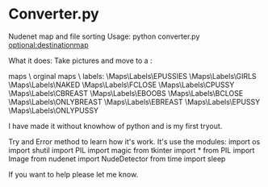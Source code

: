 # Converter.py
Nudenet map and file sorting
Usage:
python converter.py <sourcemap> <optional:destinationmap> 

What it does:
Take pictures and move to a :


maps \ orginal
maps \ labels: 
\Maps\Labels\EPUSSIES
\Maps\Labels\GIRLS
\Maps\Labels\NAKED
\Maps\Labels\FCLOSE
\Maps\Labels\CPUSSY
\Maps\Labels\CBREAST
\Maps\Labels\EBOOBS
\Maps\Labels\BCLOSE
\Maps\Labels\ONLYBREAST
\Maps\Labels\EBREAST
\Maps\Labels\EPUSSY
\Maps\Labels\ONLYPUSSY

I have made it without knowhow of python and is my first tryout.

Try and Error method to learn how it's work.
It's use the modules:
import os
import shutil
import PIL
import magic
from tkinter import *
from PIL import Image
from nudenet import NudeDetector
from time import sleep

If you want to help please let me know.
